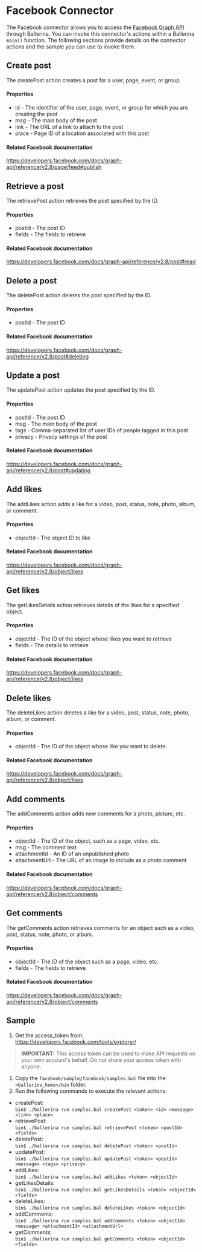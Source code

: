 # Facebook Connector

The Facebook connector allows you to access the [Facebook Graph API](https://developers.facebook.com/docs/graph-api) through Ballerina. You can invoke this connector's actions within a Ballerina `main()` function. The following sections provide details on the connector actions and the sample you can use to invoke them.

## Create post
The createPost action creates a post for a user, page, event, or group.

#### Properties

  * id    - The identifier of the user, page, event, or group for which you are creating the post
  * msg   - The main body of the post
  * link  - The URL of a link to attach to the post
  * place - Page ID of a location associated with this post

#### Related Facebook documentation
<https://developers.facebook.com/docs/graph-api/reference/v2.8/page/feed#publish>

## Retrieve a post
The retrievePost action retrieves the post specified by the ID.

#### Properties

  * postId - The post ID
  * fields - The fields to retrieve

#### Related Facebook documentation
<https://developers.facebook.com/docs/graph-api/reference/v2.8/post#read>

## Delete a post
The deletePost action deletes the post specified by the ID.

#### Properties

* postId - The post ID

#### Related Facebook documentation
<https://developers.facebook.com/docs/graph-api/reference/v2.8/post#deleting>

## Update a post
The updatePost action updates the post specified by the ID.

#### Properties

* postId  - The post ID
* msg     - The main body of the post
* tags    - Comma-separated list of user IDs of people tagged in this post
* privacy - Privacy settings of the post

#### Related Facebook documentation
<https://developers.facebook.com/docs/graph-api/reference/v2.8/post#updating>

## Add likes
The addLikes action adds a like for a video, post, status, note, photo, album, or comment.

#### Properties

* objectId - The object ID to like

#### Related Facebook documentation
<https://developers.facebook.com/docs/graph-api/reference/v2.8/object/likes>

## Get likes
The getLikesDetails action retrieves details of the likes for a specified object.

#### Properties

 * objectId - The ID of the object whose likes you want to retrieve
 * fields   - The details to retrieve

#### Related Facebook documentation
<https://developers.facebook.com/docs/graph-api/reference/v2.8/object/likes>

## Delete likes
The deleteLikes action deletes a like for a video, post, status, note, photo, album, or comment.

#### Properties

  * objectId - The ID of the object whose like you want to delete.
  
#### Related Facebook documentation
<https://developers.facebook.com/docs/graph-api/reference/v2.8/object/likes>

## Add comments
The addComments action adds new comments for a photo, picture, etc.

#### Properties

  * objectId      - The ID of the object, such as a page, video, etc.
  * msg           - The comment text
  * attachmentId  - An ID of an unpublished photo
  * attachmentUrl - The URL of an image to include as a photo comment

#### Related Facebook documentation
<https://developers.facebook.com/docs/graph-api/reference/v2.8/object/comments>

## Get comments
The getComments action retrieves comments for an object such as a video, post, status, note, photo, or album.

#### Properties

  * objectId - The ID of the object such as a page, video, etc.
  * fields   - The fields to retrieve
  
#### Related Facebook documentation
<https://developers.facebook.com/docs/graph-api/reference/v2.8/object/comments>

## Sample
1. Get the access_token from: <https://developers.facebook.com/tools/explorer/>

 > **IMPORTANT:** This access token can be used to make API requests on your own account's behalf. Do not share your access token with anyone.

1. Copy the `facebook/sample/facebook/samples.bal` file into the `<ballerina_home>/bin` folder. 
1. Run the following commands to execute the relevant actions:
  *  createPost:   
  `bin$ ./ballerina run samples.bal createPost <token> <id> <message> <link> <place>`
  *  retrievePost:    
  `bin$ ./ballerina run samples.bal retrievePost <token> <postId> <fields>`
  * deletePost:    
  `bin$ ./ballerina run samples.bal deletePost <token> <postId>`
  * updatePost:    
  `bin$ ./ballerina run samples.bal updatePost <token> <postId> <message> <tags> <privacy>`
  * addLikes:    
  `bin$ ./ballerina run samples.bal addLikes <token> <objectId>`
  * getLikesDetails:    
  `bin$ ./ballerina run samples.bal getLikesDetails <token> <objectId> <fields>`
  * deleteLikes:    
  `bin$ ./ballerina run samples.bal deleteLikes <token> <objectId>`
  * addComments:    
  `bin$ ./ballerina run samples.bal addComments <token> <objectId> <message> <attachmentId> <attachmentUrl>`
  * getComments:    
  `bin$ ./ballerina run samples.bal getComments <token> <objectId> <fields>`
